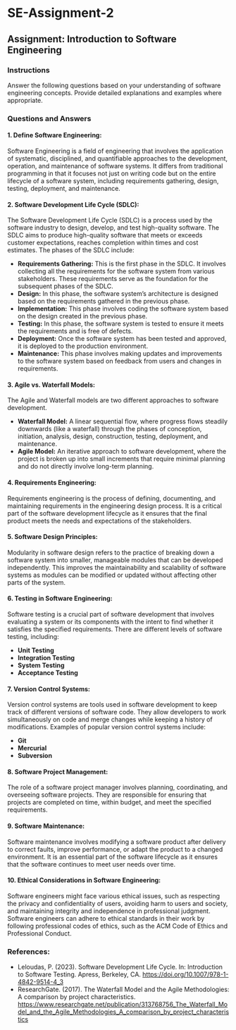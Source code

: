 # SE-Assignment-2

## Assignment: Introduction to Software Engineering

### Instructions
Answer the following questions based on your understanding of software engineering concepts. Provide detailed explanations and examples where appropriate.

### Questions and Answers

#### 1. Define Software Engineering:
Software Engineering is a field of engineering that involves the application of systematic, disciplined, and quantifiable approaches to the development, operation, and maintenance of software systems. It differs from traditional programming in that it focuses not just on writing code but on the entire lifecycle of a software system, including requirements gathering, design, testing, deployment, and maintenance.

#### 2. Software Development Life Cycle (SDLC):
The Software Development Life Cycle (SDLC) is a process used by the software industry to design, develop, and test high-quality software. The SDLC aims to produce high-quality software that meets or exceeds customer expectations, reaches completion within times and cost estimates. The phases of the SDLC include:
- **Requirements Gathering:** This is the first phase in the SDLC. It involves collecting all the requirements for the software system from various stakeholders. These requirements serve as the foundation for the subsequent phases of the SDLC.
- **Design:** In this phase, the software system’s architecture is designed based on the requirements gathered in the previous phase.
- **Implementation:** This phase involves coding the software system based on the design created in the previous phase.
- **Testing:** In this phase, the software system is tested to ensure it meets the requirements and is free of defects.
- **Deployment:** Once the software system has been tested and approved, it is deployed to the production environment.
- **Maintenance:** This phase involves making updates and improvements to the software system based on feedback from users and changes in requirements.

#### 3. Agile vs. Waterfall Models:
The Agile and Waterfall models are two different approaches to software development. 
- **Waterfall Model:** A linear sequential flow, where progress flows steadily downwards (like a waterfall) through the phases of conception, initiation, analysis, design, construction, testing, deployment, and maintenance.
- **Agile Model:** An iterative approach to software development, where the project is broken up into small increments that require minimal planning and do not directly involve long-term planning.

#### 4. Requirements Engineering:
Requirements engineering is the process of defining, documenting, and maintaining requirements in the engineering design process. It is a critical part of the software development lifecycle as it ensures that the final product meets the needs and expectations of the stakeholders.

#### 5. Software Design Principles:
Modularity in software design refers to the practice of breaking down a software system into smaller, manageable modules that can be developed independently. This improves the maintainability and scalability of software systems as modules can be modified or updated without affecting other parts of the system.

#### 6. Testing in Software Engineering:
Software testing is a crucial part of software development that involves evaluating a system or its components with the intent to find whether it satisfies the specified requirements. There are different levels of software testing, including:
- **Unit Testing**
- **Integration Testing**
- **System Testing**
- **Acceptance Testing**

#### 7. Version Control Systems:
Version control systems are tools used in software development to keep track of different versions of software code. They allow developers to work simultaneously on code and merge changes while keeping a history of modifications. Examples of popular version control systems include:
- **Git**
- **Mercurial**
- **Subversion**

#### 8. Software Project Management:
The role of a software project manager involves planning, coordinating, and overseeing software projects. They are responsible for ensuring that projects are completed on time, within budget, and meet the specified requirements.

#### 9. Software Maintenance:
Software maintenance involves modifying a software product after delivery to correct faults, improve performance, or adapt the product to a changed environment. It is an essential part of the software lifecycle as it ensures that the software continues to meet user needs over time.

#### 10. Ethical Considerations in Software Engineering:
Software engineers might face various ethical issues, such as respecting the privacy and confidentiality of users, avoiding harm to users and society, and maintaining integrity and independence in professional judgment. Software engineers can adhere to ethical standards in their work by following professional codes of ethics, such as the ACM Code of Ethics and Professional Conduct.

### References:
- Leloudas, P. (2023). Software Development Life Cycle. In: Introduction to Software Testing. Apress, Berkeley, CA. https://doi.org/10.1007/978-1-4842-9514-4_3
- ResearchGate. (2017). The Waterfall Model and the Agile Methodologies: A comparison by project characteristics. https://www.researchgate.net/publication/313768756_The_Waterfall_Model_and_the_Agile_Methodologies_A_comparison_by_project_characteristics
